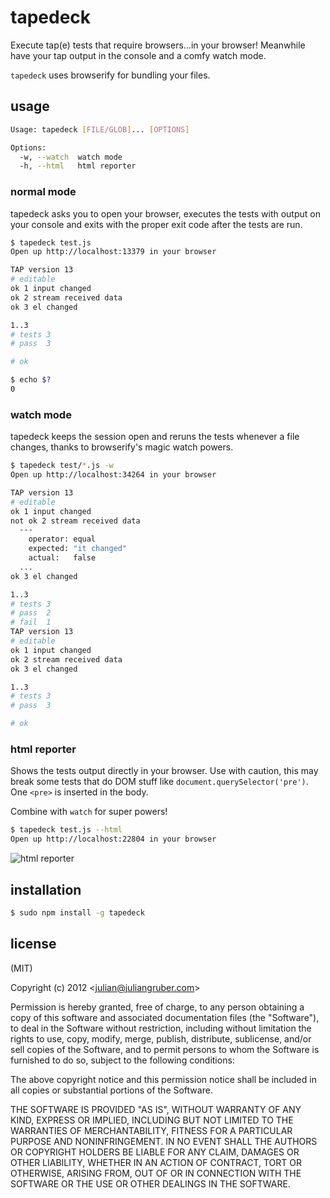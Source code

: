 
# tapedeck

Execute tap(e) tests that require browsers...in your browser!
Meanwhile have your tap output in the console and a comfy watch mode.

`tapedeck` uses browserify for bundling your files.

## usage

```bash
Usage: tapedeck [FILE/GLOB]... [OPTIONS]

Options:
  -w, --watch  watch mode       
  -h, --html   html reporter

```

### normal mode

tapedeck asks you to open your browser, executes the tests with output on your
console and exits with the proper exit code after the tests are run.

```bash
$ tapedeck test.js
Open up http://localhost:13379 in your browser

TAP version 13
# editable
ok 1 input changed
ok 2 stream received data
ok 3 el changed

1..3
# tests 3
# pass  3

# ok 

$ echo $?
0
```

### watch mode

tapedeck keeps the session open and reruns the tests whenever a file changes,
thanks to browserify's magic watch powers.

```bash
$ tapedeck test/*.js -w
Open up http://localhost:34264 in your browser

TAP version 13
# editable
ok 1 input changed
not ok 2 stream received data
  ---
    operator: equal
    expected: "it changed"
    actual:   false
  ...
ok 3 el changed

1..3
# tests 3
# pass  2
# fail  1
TAP version 13
# editable
ok 1 input changed
ok 2 stream received data
ok 3 el changed

1..3
# tests 3
# pass  3

# ok 
```

### html reporter

Shows the tests output directly in your browser. Use with caution, this may
break some tests that do DOM stuff like `document.querySelector('pre')`.
One `<pre>` is inserted in the body.

Combine with `watch` for super powers!

```bash
$ tapedeck test.js --html
Open up http://localhost:22804 in your browser
```

![html reporter](http://i.imgur.com/TDC8c.png)

## installation

```bash
$ sudo npm install -g tapedeck
```

## license

(MIT)

Copyright (c) 2012 &lt;julian@juliangruber.com&gt;

Permission is hereby granted, free of charge, to any person obtaining a copy of
this software and associated documentation files (the "Software"), to deal in
the Software without restriction, including without limitation the rights to
use, copy, modify, merge, publish, distribute, sublicense, and/or sell copies of
the Software, and to permit persons to whom the Software is furnished to do so,
subject to the following conditions:

The above copyright notice and this permission notice shall be included in all
copies or substantial portions of the Software.

THE SOFTWARE IS PROVIDED "AS IS", WITHOUT WARRANTY OF ANY KIND, EXPRESS OR
IMPLIED, INCLUDING BUT NOT LIMITED TO THE WARRANTIES OF MERCHANTABILITY,
FITNESS FOR A PARTICULAR PURPOSE AND NONINFRINGEMENT. IN NO EVENT SHALL THE
AUTHORS OR COPYRIGHT HOLDERS BE LIABLE FOR ANY CLAIM, DAMAGES OR OTHER
LIABILITY, WHETHER IN AN ACTION OF CONTRACT, TORT OR OTHERWISE, ARISING FROM,
OUT OF OR IN CONNECTION WITH THE SOFTWARE OR THE USE OR OTHER DEALINGS IN THE
SOFTWARE.
